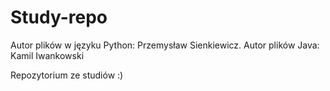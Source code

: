 # Study-repo

Autor plików w języku Python: Przemysław Sienkiewicz.
Autor plików Java: Kamil Iwankowski

Repozytorium ze studiów :)
